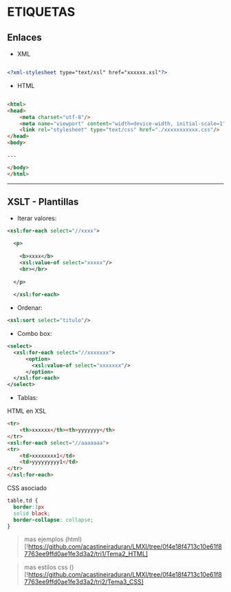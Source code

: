 # ETIQUETAS

## Enlaces

* XML

```xml

<?xml-stylesheet type="text/xsl" href="xxxxxx.xsl"?> 

```

* HTML

```html

<html>
<head>
	<meta charset="utf-8"/>
	<meta name="viewport" content="width=device-width, initial-scale=1"/>
	<link rel="stylesheet" type="text/css" href="./xxxxxxxxxxx.css"/>
</head>
<body>

...

</body>
</html>

```

-------------


## XSLT - Plantillas

* Iterar valores:

```xml
<xsl:for-each select="//xxxx">

  <p>
    
    <b>xxxx</b>
    <xsl:value-of select="xxxxx"/>
    <br></br>
    
  </p>
  
  </xsl:for-each>
```
 
* Ordenar:

```xml
<xsl:sort select="titulo"/>
```

* Combo box:

```xml
<select>
  <xsl:for-each select="//xxxxxxx">
      <option>
        <xsl:value-of select="xxxxxxx"/>
      </option>
  </xsl:for-each>
</select>
```

* Tablas:

HTML en XSL
```html
<tr>
	<th>xxxxxx</th><th>yyyyyyy</th>
</tr>
<xsl:for-each select="//aaaaaaa">
<tr>
 	<td>xxxxxxxx1</td>
 	<td>yyyyyyyyy1</td>
</tr>
</xsl:for-each>
```

CSS asociado
```css
table,td {
  border:1px 
  solid black;
  border-collapse: collapse;
}
```

> mas ejemplos (html)[!https://github.com/acastineiraduran/LMXI/tree/0f4e18f4713c10e61f87763ee9ffd0ae1fe3d3a2/tri1/Tema2_HTML]

> mas estilos css ()[!https://github.com/acastineiraduran/LMXI/tree/0f4e18f4713c10e61f87763ee9ffd0ae1fe3d3a2/tri2/Tema3_CSS]



